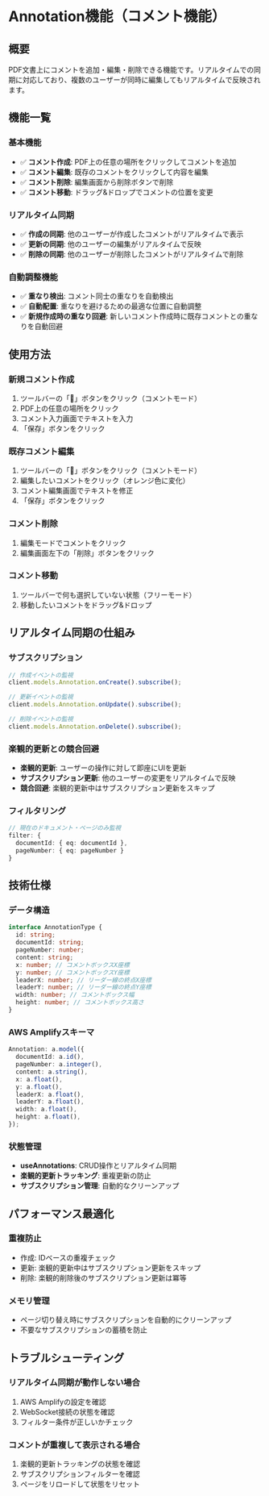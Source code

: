 # Annotation機能（コメント機能）

## 概要

PDF文書上にコメントを追加・編集・削除できる機能です。リアルタイムでの同期に対応しており、複数のユーザーが同時に編集してもリアルタイムで反映されます。

## 機能一覧

### 基本機能

- ✅ **コメント作成**: PDF上の任意の場所をクリックしてコメントを追加
- ✅ **コメント編集**: 既存のコメントをクリックして内容を編集
- ✅ **コメント削除**: 編集画面から削除ボタンで削除
- ✅ **コメント移動**: ドラッグ&ドロップでコメントの位置を変更

### リアルタイム同期

- ✅ **作成の同期**: 他のユーザーが作成したコメントがリアルタイムで表示
- ✅ **更新の同期**: 他のユーザーの編集がリアルタイムで反映
- ✅ **削除の同期**: 他のユーザーが削除したコメントがリアルタイムで削除

### 自動調整機能

- ✅ **重なり検出**: コメント同士の重なりを自動検出
- ✅ **自動配置**: 重なりを避けるための最適な位置に自動調整
- ✅ **新規作成時の重なり回避**: 新しいコメント作成時に既存コメントとの重なりを自動回避

## 使用方法

### 新規コメント作成

1. ツールバーの「📝」ボタンをクリック（コメントモード）
2. PDF上の任意の場所をクリック
3. コメント入力画面でテキストを入力
4. 「保存」ボタンをクリック

### 既存コメント編集

1. ツールバーの「📝」ボタンをクリック（コメントモード）
2. 編集したいコメントをクリック（オレンジ色に変化）
3. コメント編集画面でテキストを修正
4. 「保存」ボタンをクリック

### コメント削除

1. 編集モードでコメントをクリック
2. 編集画面左下の「削除」ボタンをクリック

### コメント移動

1. ツールバーで何も選択していない状態（フリーモード）
2. 移動したいコメントをドラッグ&ドロップ

## リアルタイム同期の仕組み

### サブスクリプション

```typescript
// 作成イベントの監視
client.models.Annotation.onCreate().subscribe();

// 更新イベントの監視
client.models.Annotation.onUpdate().subscribe();

// 削除イベントの監視
client.models.Annotation.onDelete().subscribe();
```

### 楽観的更新との競合回避

- **楽観的更新**: ユーザーの操作に対して即座にUIを更新
- **サブスクリプション更新**: 他のユーザーの変更をリアルタイムで反映
- **競合回避**: 楽観的更新中はサブスクリプション更新をスキップ

### フィルタリング

```typescript
// 現在のドキュメント・ページのみ監視
filter: {
  documentId: { eq: documentId },
  pageNumber: { eq: pageNumber }
}
```

## 技術仕様

### データ構造

```typescript
interface AnnotationType {
  id: string;
  documentId: string;
  pageNumber: number;
  content: string;
  x: number; // コメントボックスX座標
  y: number; // コメントボックスY座標
  leaderX: number; // リーダー線の終点X座標
  leaderY: number; // リーダー線の終点Y座標
  width: number; // コメントボックス幅
  height: number; // コメントボックス高さ
}
```

### AWS Amplifyスキーマ

```typescript
Annotation: a.model({
  documentId: a.id(),
  pageNumber: a.integer(),
  content: a.string(),
  x: a.float(),
  y: a.float(),
  leaderX: a.float(),
  leaderY: a.float(),
  width: a.float(),
  height: a.float(),
});
```

### 状態管理

- **useAnnotations**: CRUD操作とリアルタイム同期
- **楽観的更新トラッキング**: 重複更新の防止
- **サブスクリプション管理**: 自動的なクリーンアップ

## パフォーマンス最適化

### 重複防止

- 作成: IDベースの重複チェック
- 更新: 楽観的更新中はサブスクリプション更新をスキップ
- 削除: 楽観的削除後のサブスクリプション更新は冪等

### メモリ管理

- ページ切り替え時にサブスクリプションを自動的にクリーンアップ
- 不要なサブスクリプションの蓄積を防止

## トラブルシューティング

### リアルタイム同期が動作しない場合

1. AWS Amplifyの設定を確認
2. WebSocket接続の状態を確認
3. フィルター条件が正しいかチェック

### コメントが重複して表示される場合

1. 楽観的更新トラッキングの状態を確認
2. サブスクリプションフィルターを確認
3. ページをリロードして状態をリセット
